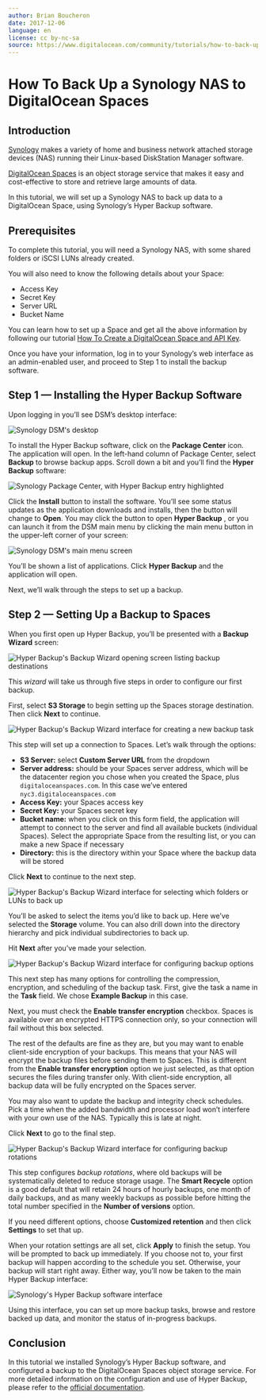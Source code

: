 ```yaml
---
author: Brian Boucheron
date: 2017-12-06
language: en
license: cc by-nc-sa
source: https://www.digitalocean.com/community/tutorials/how-to-back-up-a-synology-nas-to-digitalocean-spaces
---
```


# How To Back Up a Synology NAS to DigitalOcean Spaces

## Introduction

[Synology](https://www.synology.com/) makes a variety of home and business network attached storage devices (NAS) running their Linux-based DiskStation Manager software.

[DigitalOcean Spaces](https://www.digitalocean.com/products/object-storage/) is an object storage service that makes it easy and cost-effective to store and retrieve large amounts of data.

In this tutorial, we will set up a Synology NAS to back up data to a DigitalOcean Space, using Synology’s Hyper Backup software.

## Prerequisites

To complete this tutorial, you will need a Synology NAS, with some shared folders or iSCSI LUNs already created.

You will also need to know the following details about your Space:

- Access Key
- Secret Key
- Server URL
- Bucket Name

You can learn how to set up a Space and get all the above information by following our tutorial [How To Create a DigitalOcean Space and API Key](how-to-create-a-digitalocean-space-and-api-key).

Once you have your information, log in to your Synology’s web interface as an admin-enabled user, and proceed to Step 1 to install the backup software.

## Step 1 — Installing the Hyper Backup Software

Upon logging in you’ll see DSM’s desktop interface:

![Synology DSM's desktop](https://raw.githubusercontent.com/opendocs-md/do-tutorials-images/master/img/spaces-synology/synology-desktop.png)

To install the Hyper Backup software, click on the **Package Center** icon. The application will open. In the left-hand column of Package Center, select **Backup** to browse backup apps. Scroll down a bit and you’ll find the **Hyper Backup** software:

![Synology Package Center, with Hyper Backup entry highlighted](https://raw.githubusercontent.com/opendocs-md/do-tutorials-images/master/img/spaces-synology/package-center.png)

Click the **Install** button to install the software. You’ll see some status updates as the application downloads and installs, then the button will change to **Open**. You may click the button to open **Hyper Backup** , or you can launch it from the DSM main menu by clicking the main menu button in the upper-left corner of your screen:

![Synology DSM's main menu screen](https://raw.githubusercontent.com/opendocs-md/do-tutorials-images/master/img/spaces-synology/main-menu.png)

You’ll be shown a list of applications. Click **Hyper Backup** and the application will open.

Next, we’ll walk through the steps to set up a backup.

## Step 2 — Setting Up a Backup to Spaces

When you first open up Hyper Backup, you’ll be presented with a **Backup Wizard** screen:

![Hyper Backup's Backup Wizard opening screen listing backup destinations](https://raw.githubusercontent.com/opendocs-md/do-tutorials-images/master/img/spaces-synology/bu-wizard-1.png)

This _wizard_ will take us through five steps in order to configure our first backup.

First, select **S3 Storage** to begin setting up the Spaces storage destination. Then click **Next** to continue.

![Hyper Backup's Backup Wizard interface for creating a new backup task](https://raw.githubusercontent.com/opendocs-md/do-tutorials-images/master/img/spaces-synology/bu-wizard-2.png)

This step will set up a connection to Spaces. Let’s walk through the options:

- **S3 Server:** select **Custom Server URL** from the dropdown
- **Server address:** should be your Spaces server address, which will be the datacenter region you chose when you created the Space, plus `digitaloceanspaces.com`. In this case we’ve entered `nyc3.digitaloceanspaces.com`
- **Access Key:** your Spaces access key
- **Secret Key:** your Spaces secret key
- **Bucket name:** when you click on this form field, the application will attempt to connect to the server and find all available buckets (individual Spaces). Select the appropriate Space from the resulting list, or you can make a new Space if necessary
- **Directory:** this is the directory within your Space where the backup data will be stored

Click **Next** to continue to the next step.

![Hyper Backup's Backup Wizard interface for selecting which folders or LUNs to back up](https://raw.githubusercontent.com/opendocs-md/do-tutorials-images/master/img/spaces-synology/bu-wizard-3.png)

You’ll be asked to select the items you’d like to back up. Here we’ve selected the **Storage** volume. You can also drill down into the directory hierarchy and pick individual subdirectories to back up.

Hit **Next** after you’ve made your selection.

![Hyper Backup's Backup Wizard interface for configuring backup options](https://raw.githubusercontent.com/opendocs-md/do-tutorials-images/master/img/spaces-synology/bu-wizard-4.png)

This next step has many options for controlling the compression, encryption, and scheduling of the backup task. First, give the task a name in the **Task** field. We chose **Example Backup** in this case.

Next, you must check the **Enable transfer encryption** checkbox. Spaces is available over an encrypted HTTPS connection only, so your connection will fail without this box selected.

The rest of the defaults are fine as they are, but you may want to enable client-side encryption of your backups. This means that your NAS will encrypt the backup files before sending them to Spaces. This is different from the **Enable transfer encryption** option we just selected, as that option secures the files during transfer only. With client-side encryption, all backup data will be fully encrypted on the Spaces server.

You may also want to update the backup and integrity check schedules. Pick a time when the added bandwidth and processor load won’t interfere with your own use of the NAS. Typically this is late at night.

Click **Next** to go to the final step.

![Hyper Backup's Backup Wizard interface for configuring backup rotations](https://raw.githubusercontent.com/opendocs-md/do-tutorials-images/master/img/spaces-synology/bu-wizard-5.png)

This step configures _backup rotations_, where old backups will be systematically deleted to reduce storage usage. The **Smart Recycle** option is a good default that will retain 24 hours of hourly backups, one month of daily backups, and as many weekly backups as possible before hitting the total number specified in the **Number of versions** option.

If you need different options, choose **Customized retention** and then click **Settings** to set that up.

When your rotation settings are all set, click **Apply** to finish the setup. You will be prompted to back up immediately. If you choose not to, your first backup will happen according to the schedule you set. Otherwise, your backup will start right away. Either way, you’ll now be taken to the main Hyper Backup interface:

![Synology's Hyper Backup software interface](https://raw.githubusercontent.com/opendocs-md/do-tutorials-images/master/img/spaces-synology/hyper-backup.png)

Using this interface, you can set up more backup tasks, browse and restore backed up data, and monitor the status of in-progress backups.

## Conclusion

In this tutorial we installed Synology’s Hyper Backup software, and configured a backup to the DigitalOcean Spaces object storage service. For more detailed information on the configuration and use of Hyper Backup, please refer to the [official documentation](https://www.synology.com/en-us/knowledgebase/DSM/help/HyperBackup/data_backup_create).
